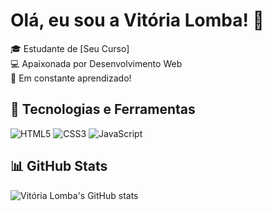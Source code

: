 # Olá, eu sou a Vitória Lomba! 👋

🎓 Estudante de [Seu Curso]  
💻 Apaixonada por Desenvolvimento Web  
🚀 Em constante aprendizado!

## 🔧 Tecnologias e Ferramentas
![HTML5](https://img.shields.io/badge/HTML5-E34F26?style=for-the-badge&logo=html5&logoColor=white)
![CSS3](https://img.shields.io/badge/CSS3-1572B6?style=for-the-badge&logo=css3&logoColor=white)
![JavaScript](https://img.shields.io/badge/JavaScript-F7DF1E?style=for-the-badge&logo=javascript&logoColor=black)

## 📊 GitHub Stats
![Vitória Lomba's GitHub stats](https://github-readme-stats.vercel.app/api?username=vitorialomba&show_icons=true&theme=dark)
